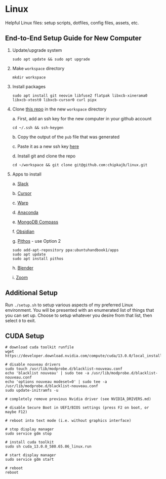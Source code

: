 # Linux

Helpful Linux files: setup scripts, dotfiles, config files, assets, etc.

## End-to-End Setup Guide for New Computer

1. Update/upgrade system

   ```
   sudo apt update && sudo apt upgrade
   ```

2. Make `workspace` directory

   ```
   mkdir workspace
   ```

3. Install packages

   ```
   sudo apt install git neovim libfuse2 flatpak libxcb-xinerama0 libxcb-xtest0 libxcb-cursor0 curl pipx
   ```

4. Clone [this repo](https://github.com/chipkajb/linux) in the new `workspace` directory

   a. First, add an ssh key for the new computer in your github account

   ```
   cd ~/.ssh && ssh-keygen
   ```

   b. Copy the output of the `pub` file that was generated

   c. Paste it as a new ssh key [here](https://github.com/settings/keys)

   d. Install git and clone the repo

   ```
   cd ~/workspace && git clone git@github.com:chipkajb/linux.git
   ```

5. Apps to install

   a. [Slack](https://snapcraft.io/slack)

   b. [Cursor](https://cursor.com/)

   c. [Warp](https://app.warp.dev/get_warp?package=deb)

   d. [Anaconda](https://www.anaconda.com/download/success)

   e. [MongoDB Compass](https://www.mongodb.com/try/download/compass)

   f. [Obsidian](https://obsidian.md/download)

   g. [Pithos](https://ubuntuhandbook.org/index.php/2024/03/pithos-pandora-radio-client-released-1-6-2/) - use Option 2

   ```
   sudo add-apt-repository ppa:ubuntuhandbook1/apps
   sudo apt update
   sudo apt install pithos
   ```

   h. [Blender](https://docs.blender.org/manual/en/latest/getting_started/installing/linux.html)

   i. [Zoom](https://zoom.us/download)

## Additional Setup

Run `./setup.sh` to setup various aspects of my preferred Linux environment. You will be presented with an enumerated list of things that you can set up. Choose to setup whatever you desire from that list, then select `0` to exit.

## CUDA Setup

```
# download cuda toolkit runfile
wget https://developer.download.nvidia.com/compute/cuda/13.0.0/local_installers/cuda_13.0.0_580.65.06_linux.run

# disable nouveau drivers
sudo touch /usr/lib/modprobe.d/blacklist-nouveau.conf
echo 'blacklist nouveau' | sudo tee -a /usr/lib/modprobe.d/blacklist-nouveau.conf
echo 'options nouveau modeset=0' | sudo tee -a /usr/lib/modprobe.d/blacklist-nouveau.conf
sudo update-initramfs -u

# completely remove previous Nvidia driver (see NVIDIA_DRIVERS.md)

# disable Secure Boot in UEFI/BIOS settings (press F2 on boot, or maybe F12)

# reboot into text mode (i.e. without graphics interface)

# stop display manager
sudo service gdm stop

# install cuda toolkit
sudo sh cuda_13.0.0_580.65.06_linux.run

# start display manager
sudo service gdm start

# reboot
reboot
```

